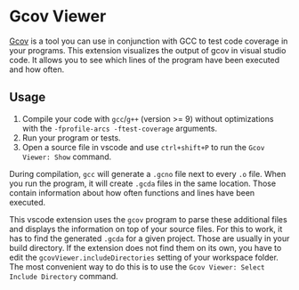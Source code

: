# Gcov Viewer

[Gcov](https://gcc.gnu.org/onlinedocs/gcc/Gcov.html) is a tool you can use in conjunction with GCC to test code coverage in your programs. This extension visualizes the output of gcov in visual studio code. It allows you to see which lines of the program have been executed and how often.

## Usage

1. Compile your code with `gcc`/`g++` (version >= 9) without optimizations with the `-fprofile-arcs -ftest-coverage` arguments.
2. Run your program or tests.
3. Open a source file in vscode and use `ctrl+shift+P` to run the `Gcov Viewer: Show` command.

During compilation, `gcc` will generate a `.gcno` file next to every `.o` file. When you run the program, it will create `.gcda` files in the same location. Those contain information about how often functions and lines have been executed.

This vscode extension uses the `gcov` program to parse these additional files and displays the information on top of your source files. For this to work, it has to find the generated `.gcda` for a given project. Those are usually in your build directory. If the extension does not find them on its own, you have to edit the `gcovViewer.includeDirectories` setting of your workspace folder. The most convenient way to do this is to use the `Gcov Viewer: Select Include Directory` command.
